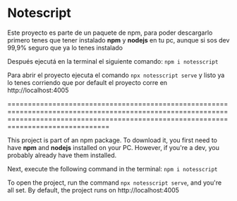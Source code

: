 # Notescript


Este proyecto es parte de un paquete de npm, para poder descargarlo primero tenes que tener instalado **npm** y **nodejs** en tu pc, aunque si sos dev 99,9% seguro que ya lo tenes instalado

Después ejecutá en la terminal el siguiente comando: `npm i notesscript`

Para abrir el proyecto ejecuta el comando `npx notesscript serve` y listo ya lo tenes corriendo que por default el proyecto corre en http://localhost:4005


===========================================================================================================================================================================================

This project is part of an npm package. To download it, you first need to have **npm** and **nodejs** installed on your PC. However, if you're a dev, you probably already have them installed.

Next, execute the following command in the terminal: `npm i notesscript`

To open the project, run the command `npx notesscript serve`, and you're all set. By default, the project runs on http://localhost:4005
